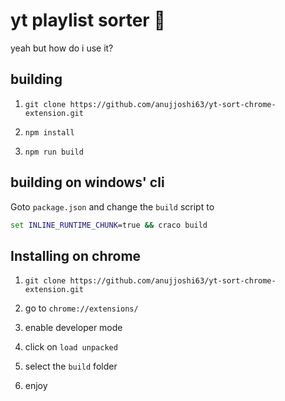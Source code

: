 # yt playlist sorter 🚀

yeah but how do i use it?

## building

1. `git clone https://github.com/anujjoshi63/yt-sort-chrome-extension.git`

1. `npm install`

1. `npm run build`

## building on windows' cli

Goto `package.json` and change the `build` script to

```cmd
set INLINE_RUNTIME_CHUNK=true && craco build
```

## Installing on chrome

1. `git clone https://github.com/anujjoshi63/yt-sort-chrome-extension.git`

1. go to `chrome://extensions/`

1. enable developer mode

1. click on `load unpacked`

1. select the `build` folder

1. enjoy
